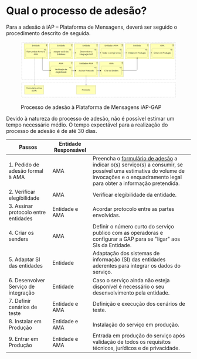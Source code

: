 # Qual o processo de adesão?

Para a adesão à iAP – Plataforma de Mensagens, deverá ser seguido o procedimento descrito de seguida.

<figure><img src="../../.gitbook/assets/gap (1).png" alt=""><figcaption><p>Processo de adesão à Plataforma de Mensagens iAP-GAP</p></figcaption></figure>

Devido à natureza do processo de adesão, não é possível estimar um tempo necessário médio. O tempo expectável para a realização do processo de adesão é de até 30 dias.

| Passos                               | Entidade Responsável |                                                                                                                                                                                                                                             |
| ------------------------------------ | -------------------- | ------------------------------------------------------------------------------------------------------------------------------------------------------------------------------------------------------------------------------------------- |
| 1. Pedido de adesão formal à AMA     | AMA                  | Preencha o [formulário de adesão](https://www.iap.gov.pt/web/iap/formulario-de-adesao) a indicar o(s) serviço(s) a consumir, se possível uma estimativa do volume de invocações e o enquadramento legal para obter a informação pretendida. |
| 2. Verificar elegibilidade           | AMA                  | Verificar elegibilidade da entidade.                                                                                                                                                                                                        |
| 3. Assinar protocolo entre entidades | Entidade e AMA       | Acordar protocolo entre as partes envolvidas.                                                                                                                                                                                               |
| 4. Criar os senders                  | AMA                  | Definir o número curto do serviço publico com as operadoras e configurar a GAP para se "ligar" aos SIs da Entidade.                                                                                                                         |
| 5. Adaptar SI das entidades          | Entidade             | Adaptação dos sistemas de informação (SI) das entidades aderentes para integrar os dados do serviço.                                                                                                                                        |
| 6. Desenvolver Serviço de integração | Entidade             | Caso o serviço ainda não esteja disponível é necessário o seu desenvolvimento pela entidade.                                                                                                                                                |
| 7. Definir cenários de teste         | Entidade e AMA       | Definição e execução dos cenários de teste.                                                                                                                                                                                                 |
| 8. Instalar em Produção              | Entidade e AMA       | Instalação do serviço em produção.                                                                                                                                                                                                          |
| 9. Entrar em Produção                | Entidade e AMA       | Entrada em produção do serviço após validação de todos os requisitos técnicos, jurídicos e de privacidade.                                                                                                                                  |



